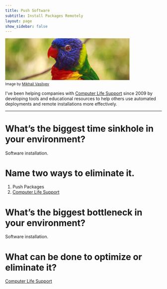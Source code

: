 ```yaml
---
title: Push Software
subtitle: Install Packages Remotely
layout: page
show_sidebar: false
---
```


<img src="/img/ac_bird.jpg" alt="Audubon Core parrot" width="400"><br/>
<small>Image by <a href="https://unsplash.com/photos/gGC63oug3iY">Mikhail Vasilyev</a></small>

I've been helping companies with [Computer Life Support](https://bertlandh.github.io/) since 2009 by developing tools and educational resources to help others use automated deployments and remote installations more effectively.

------

# What’s the biggest time sinkhole in your environment? 

Software installation.

# Name two ways to eliminate it.

1. Push Packages
2. [Computer Life Support](https://bertlandh.github.io/)


# What’s the biggest bottleneck in your environment? 

Software installation.

# What can be done to optimize or eliminate it?

[Computer Life Support](https://bertlandh.github.io/)
